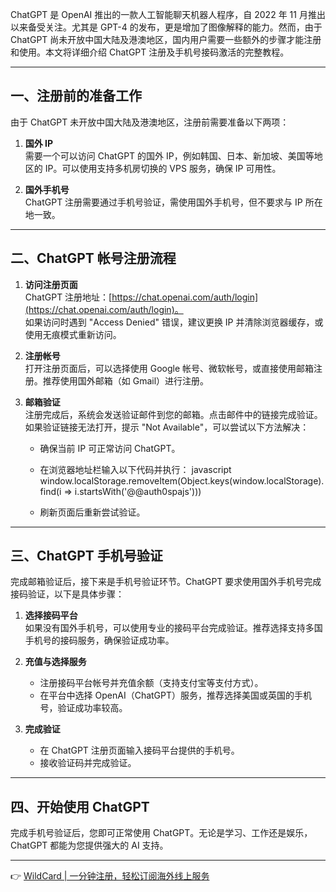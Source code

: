 ChatGPT 是 OpenAI 推出的一款人工智能聊天机器人程序，自 2022 年 11 月推出以来备受关注。尤其是 GPT-4 的发布，更是增加了图像解释的能力。然而，由于 ChatGPT 尚未开放中国大陆及港澳地区，国内用户需要一些额外的步骤才能注册和使用。本文将详细介绍 ChatGPT 注册及手机号接码激活的完整教程。

---

## 一、注册前的准备工作

由于 ChatGPT 未开放中国大陆及港澳地区，注册前需要准备以下两项：

1. **国外 IP**  
   需要一个可以访问 ChatGPT 的国外 IP，例如韩国、日本、新加坡、美国等地区的 IP。可以使用支持多机房切换的 VPS 服务，确保 IP 可用性。

2. **国外手机号**  
   ChatGPT 注册需要通过手机号验证，需使用国外手机号，但不要求与 IP 所在地一致。

---

## 二、ChatGPT 帐号注册流程

1. **访问注册页面**  
   ChatGPT 注册地址：[https://chat.openai.com/auth/login](https://chat.openai.com/auth/login)。  
   如果访问时遇到 "Access Denied" 错误，建议更换 IP 并清除浏览器缓存，或使用无痕模式重新访问。

2. **注册帐号**  
   打开注册页面后，可以选择使用 Google 帐号、微软帐号，或直接使用邮箱注册。推荐使用国外邮箱（如 Gmail）进行注册。

3. **邮箱验证**  
   注册完成后，系统会发送验证邮件到您的邮箱。点击邮件中的链接完成验证。如果验证链接无法打开，提示 "Not Available"，可以尝试以下方法解决：
   - 确保当前 IP 可正常访问 ChatGPT。
   - 在浏览器地址栏输入以下代码并执行：
     javascript
     window.localStorage.removeItem(Object.keys(window.localStorage).find(i => i.startsWith('@@auth0spajs')))
     
   - 刷新页面后重新尝试验证。

---

## 三、ChatGPT 手机号验证

完成邮箱验证后，接下来是手机号验证环节。ChatGPT 要求使用国外手机号完成接码验证，以下是具体步骤：

1. **选择接码平台**  
   如果没有国外手机号，可以使用专业的接码平台完成验证。推荐选择支持多国手机号的接码服务，确保验证成功率。

2. **充值与选择服务**  
   - 注册接码平台帐号并充值余额（支持支付宝等支付方式）。
   - 在平台中选择 OpenAI（ChatGPT）服务，推荐选择美国或英国的手机号，验证成功率较高。

3. **完成验证**  
   - 在 ChatGPT 注册页面输入接码平台提供的手机号。
   - 接收验证码并完成验证。

---

## 四、开始使用 ChatGPT

完成手机号验证后，您即可正常使用 ChatGPT。无论是学习、工作还是娱乐，ChatGPT 都能为您提供强大的 AI 支持。

---

👉 [WildCard | 一分钟注册，轻松订阅海外线上服务](https://bit.ly/bewildcard)